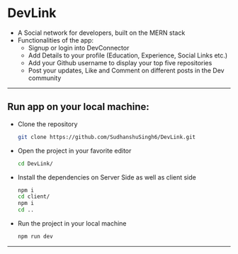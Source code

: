 # DevLink
- A Social network for developers, built on the MERN stack
- Functionalities of the app:
    - Signup or login into DevConnector
    - Add Details to your profile (Education, Experience, Social Links etc.)
    - Add your Github username to display your top five repositories
    - Post your updates, Like and Comment on different posts in the Dev community

***

## Run app on your local machine:
- Clone the repository 
    ```bash
    git clone https://github.com/SudhanshuSingh6/DevLink.git
    ```
- Open the project in your favorite editor 
    ```bash
    cd DevLink/ 
    ```
- Install the dependencies on Server Side as well as client side
    ```bash
    npm i
    cd client/
    npm i
    cd ..
     ```
- Run the project in your local machine
    ```bash
    npm run dev
    ```
***
